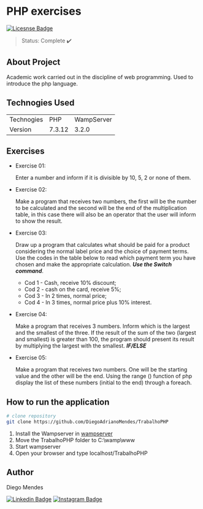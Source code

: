 # PHP exercises
[![Licesnse Badge](https://img.shields.io/badge/license-MIT-green)](https://github.com/DiegoAdrianoMendes/TrabalhoPHP/blob/master/LICENSE)

> Status: Complete ✔️

## About Project
Academic work carried out in the discipline of web programming.
Used to introduce the php language.

## Technogies Used
<table>
    <tr>
        <td>Technogies</td>
        <td>PHP</td>
        <td>WampServer</td>
    </tr>
    <tr>
        <td>Version</td>
        <td>7.3.12</td>
        <td>3.2.0</td>
    </tr>
</table>

Exercises
---
- Exercise 01:

    Enter a number and inform if it is divisible by 10, 5, 2 or none of them.

- Exercise 02:

   Make a program that receives two numbers, the first will be the number to be calculated and the second will be the end of the multiplication table, in this case there will also be an operator that the user will inform to show the result.
   
- Exercise 03:

  Draw up a program that calculates what should be paid for a product considering the normal label price and the choice of payment terms. Use the codes in the table below to read which payment term you have chosen and make the appropriate calculation. __*Use the Switch command*__.
  - Cod 1 - Cash, receive 10% discount; 
  - Cod 2 - cash on the card, receive 5%; 
  - Cod 3 - In 2 times, normal price; 
  - Cod 4 - In 3 times, normal price plus 10% interest.
  
- Exercise 04:

  Make a program that receives 3 numbers. Inform which is the largest and the smallest of the three. If the result of the sum of the two (largest and smallest) is greater than 100, the program should present its result by multiplying the largest with the smallest. __*IF/ELSE*__

- Exercise 05:

  Make a program that receives two numbers. One will be the starting value and the other will be the end. Using the range () function of php display the list of these numbers (initial to the end) through a foreach.


How to run the application
---
```bash
# clone repository
git clone https://github.com/DiegoAdrianoMendes/TrabalhoPHP
```
1. Install the Wampserver in [wampserver](https://www.wampserver.com/en/)
2. Move the TrabalhoPHP folder to C:\wamp\www
3. Start wampserver
4. Open your browser and type localhost/TrabalhoPHP

Author
---
Diego Mendes

[![Linkedin Badge](https://img.shields.io/badge/-LinkedIn-blue?style=flat-square&logo=Linkedin&logoColor=white&style=flat&link=https://www.linkedin.com/in/diego-mendes-dev/)](https://www.linkedin.com/in/diego-mendes-dev/)
[![Instagram Badge](https://img.shields.io/badge/-Instagram-blueviolet?style=flat-square&logo=Instagram&logoColor=white&link&style=flat&link=https://www.instagram.com/diegomendes920/)](https://www.instagram.com/diegomendes920/)

